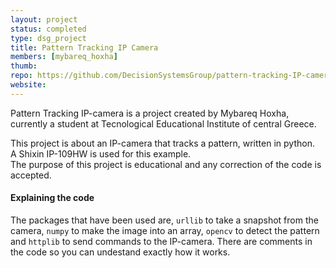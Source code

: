 ```yaml
---
layout: project
status: completed
type: dsg_project
title: Pattern Tracking IP Camera
members: [mybareq_hoxha]
thumb:
repo: https://github.com/DecisionSystemsGroup/pattern-tracking-IP-camera
website:
---
```

Pattern Tracking IP-camera is a project created by Mybareq Hoxha, currently a student at Tecnological Educational Institute of central Greece.

This project is about an IP-camera that tracks a pattern, written in python.  
A Shixin IP-109HW is used for this example.  
The purpose of this project is educational and any correction of the code is accepted.

#### Explaining the code

The packages that have been used are, `urllib` to take a snapshot from the camera, `numpy` to make the image into an array, `opencv` to detect the pattern and `httplib` to send commands to the IP-camera. There are comments in the code so you can undestand exactly how it works.
